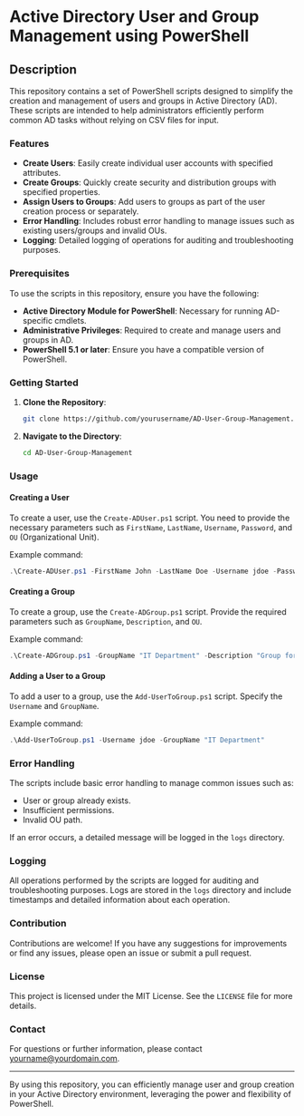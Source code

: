 # Active Directory User and Group Management using PowerShell

## Description

This repository contains a set of PowerShell scripts designed to simplify the creation and management of users and groups in Active Directory (AD). These scripts are intended to help administrators efficiently perform common AD tasks without relying on CSV files for input.

### Features

- **Create Users**: Easily create individual user accounts with specified attributes.
- **Create Groups**: Quickly create security and distribution groups with specified properties.
- **Assign Users to Groups**: Add users to groups as part of the user creation process or separately.
- **Error Handling**: Includes robust error handling to manage issues such as existing users/groups and invalid OUs.
- **Logging**: Detailed logging of operations for auditing and troubleshooting purposes.

### Prerequisites

To use the scripts in this repository, ensure you have the following:

- **Active Directory Module for PowerShell**: Necessary for running AD-specific cmdlets.
- **Administrative Privileges**: Required to create and manage users and groups in AD.
- **PowerShell 5.1 or later**: Ensure you have a compatible version of PowerShell.

### Getting Started

1. **Clone the Repository**:
   ```sh
   git clone https://github.com/yourusername/AD-User-Group-Management.git
   ```

2. **Navigate to the Directory**:
   ```sh
   cd AD-User-Group-Management
   ```

### Usage

#### Creating a User

To create a user, use the `Create-ADUser.ps1` script. You need to provide the necessary parameters such as `FirstName`, `LastName`, `Username`, `Password`, and `OU` (Organizational Unit).

Example command:
```powershell
.\Create-ADUser.ps1 -FirstName John -LastName Doe -Username jdoe -Password P@ssw0rd -OU "OU=Users,DC=example,DC=com"
```

#### Creating a Group

To create a group, use the `Create-ADGroup.ps1` script. Provide the required parameters such as `GroupName`, `Description`, and `OU`.

Example command:
```powershell
.\Create-ADGroup.ps1 -GroupName "IT Department" -Description "Group for IT department" -OU "OU=Groups,DC=example,DC=com"
```

#### Adding a User to a Group

To add a user to a group, use the `Add-UserToGroup.ps1` script. Specify the `Username` and `GroupName`.

Example command:
```powershell
.\Add-UserToGroup.ps1 -Username jdoe -GroupName "IT Department"
```

### Error Handling

The scripts include basic error handling to manage common issues such as:
- User or group already exists.
- Insufficient permissions.
- Invalid OU path.

If an error occurs, a detailed message will be logged in the `logs` directory.

### Logging

All operations performed by the scripts are logged for auditing and troubleshooting purposes. Logs are stored in the `logs` directory and include timestamps and detailed information about each operation.

### Contribution

Contributions are welcome! If you have any suggestions for improvements or find any issues, please open an issue or submit a pull request.

### License

This project is licensed under the MIT License. See the `LICENSE` file for more details.

### Contact

For questions or further information, please contact [yourname@yourdomain.com](mailto:yourname@yourdomain.com).

---

By using this repository, you can efficiently manage user and group creation in your Active Directory environment, leveraging the power and flexibility of PowerShell.
